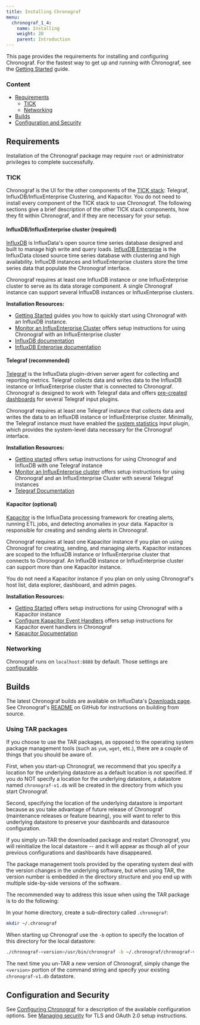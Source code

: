 ```yaml
---
title: Installing Chronograf
menu:
  chronograf_1_4:
    name: Installing
    weight: 20
    parent: Introduction
---
```


This page provides the requirements for installing and configuring Chronograf.
For the fastest way to get up and running with Chronograf, see the [Getting Started](/chronograf/latest/introduction/getting-started/) guide.

### Content

* [Requirements](#requirements)
  * [TICK](#tick)
  * [Networking](#networking)
* [Builds](#builds)
* [Configuration and Security](#configuration-and-security)

## Requirements

Installation of the Chronograf package may require `root` or administrator privileges to complete successfully.

### TICK
Chronograf is the UI for the other components of the [TICK stack](https://www.influxdata.com/products/): Telegraf, InfluxDB/InfluxEnterprise Clustering, and Kapacitor.
You do not need to install every component of the TICK stack to use Chronograf.
The following sections give a brief description of the other TICK stack components, how they fit within Chronograf, and if they are necessary for your setup.

#### InfluxDB/InfluxEnterprise cluster (required)
[InfluxDB](/influxdb/latest/) is InfluxData's open source time series database designed and built to manage high write and query loads.
[InfluxDB Enterprise](/enterprise_influxdb/latest/) is the InfluxData closed source time series database with clustering and high availability.
InfluxDB instances and InfluxEnterprise clusters store the time series data that populate the Chronograf interface.

Chronograf requires at least one InfluxDB instance or one InfluxEnterprise cluster to serve as its data storage component.
A single Chronograf instance can support several InfluxDB instances or InfluxEnterprise clusters.

**Installation Resources:**

* [Getting Started](/chronograf/latest/introduction/getting-started/) guides you how to quickly start using Chronograf with an InfluxDB instance.
* [Monitor an InfluxEnterprise Cluster](/chronograf/latest/guides/monitoring-influxenterprise-clusters/) offers setup instructions for using Chronograf with an InfluxEnterprise cluster
* [InfluxDB documentation](/influxdb/latest/)
* [InfluxDB Enterprise documentation](/enterprise_influxdb/latest/)

#### Telegraf (recommended)
[Telegraf](/telegraf/latest/) is the InfluxData plugin-driven server agent for collecting and reporting metrics.
Telegraf collects data and writes data to the InfluxDB instance or InfluxEnterprise cluster that is connected to Chronograf.
Chronograf is designed to work with Telegraf data and offers [pre-created dashboards](/chronograf/latest/troubleshooting/frequently-asked-questions/#what-applications-are-supported-in-chronograf) for several Telegraf input plugins.

Chronograf requires at least one Telegraf instance that collects data and writes the data to an InfluxDB instance or InfluxEnterprise cluster.
Minimally, the Telegraf instance must have enabled the [system statistics](https://github.com/influxdata/telegraf/tree/master/plugins/inputs/system) input plugin, which provides the system-level data necessary for the Chronograf interface.

**Installation Resources:**

* [Getting started](/chronograf/latest/introduction/getting-started/) offers setup instructions for using Chronograf and InfluxDB with one Telegraf instance
* [Monitor an InfluxEnterprise cluster](/chronograf/latest/guides/monitoring-influxenterprise-clusters/) offers setup instructions for using Chronograf and an InfluxEnterprise Cluster with several Telegraf instances
* [Telegraf Documentation](/telegraf/latest/)

#### Kapacitor (optional)
[Kapacitor](/kapacitor/latest/) is the InfluxData processing framework for creating alerts, running ETL jobs, and detecting anomalies in your data.
Kapacitor is responsible for creating and sending alerts in Chronograf.

Chronograf requires at least one Kapacitor instance if you plan on using Chronograf for creating, sending, and managing alerts.
Kapacitor instances are scoped to the InfluxDB instance or InfluxEnterprise cluster that connects to Chronograf.
An InfluxDB instance or InfluxEnterprise cluster can support more than one Kapacitor instance.

You do not need a Kapacitor instance if you plan on only using Chronograf's host list, data explorer, dashboard, and admin pages.

**Installation Resources:**

* [Getting Started](/chronograf/latest/introduction/getting-started/) offers setup instructions for using Chronograf with a Kapacitor instance
* [Configure Kapacitor Event Handlers](/chronograf/latest/guides/configure-kapacitor-event-handlers/) offers setup instructions for Kapacitor event handlers in Chronograf
* [Kapacitor Documentation](/kapacitor/latest/)

### Networking

Chronograf runs on `localhost:8888` by default.
Those settings are [configurable](/chronograf/latest/administration/config-options).

## Builds

The latest Chronograf builds are available on InfluxData's [Downloads page](https://influxdata.com/downloads).
See Chronograf's [README](https://github.com/influxdata/chronograf/blob/master/README.md#from-source) on GitHub for instructions on building from source.

### Using TAR packages
If you choose to use the TAR packages, as opposed to the operating system package management tools (such as `yum`, `wget`, etc.), there are a couple of things that you should be aware of.

First, when you start-up Chronograf, we recommend that you specify a location for the underlying datastore as a default location is not specified.
If you do NOT specify a location for the underlying datastore, a datastore named `chronograf-v1.db` will be created in the directory from which you start Chronograf.

Second, specifying the location of the underlying datastore is important because as you take advantage of future release of Chronograf (maintenance releases or feature bearing), you will want to refer to this underlying datastore to preserve your dashboards and datasource configuration.

If you simply un-TAR the downloaded package and restart Chronograf, you will reinitialize the local datastore -- and it will appear as though all of your previous configurations and dashboards have disappeared.

The package management tools provided by the operating system deal with the version changes in the underlying software, but when using TAR, the version number is embedded in the directory structure and you end up with multiple side-by-side versions of the software.

The recommended way to address this issue when using the TAR package is to do the following:

In your home directory, create a sub-directory called `.chronograf`:

```sh
mkdir ~/.chronograf
```

When starting up Chronograf use the `-b` option to specify the location of this directory for the local datastore:
```sh
./chronograf-<version>/usr/bin/chronograf -b ~/.chronograf/chronograf-v1.db
```

The next time you un-TAR a new version of Chronograf, simply change the `<version>` portion of the command string and specify your existing `chronograf-v1.db` datastore.

## Configuration and Security

See [Configuring Chronograf](/chronograf/latest/administration/configuration/) for a description of the available configuration options.
See [Managing security](/chronograf/latest/administration/managing-security/) for TLS and OAuth 2.0 setup instructions.
